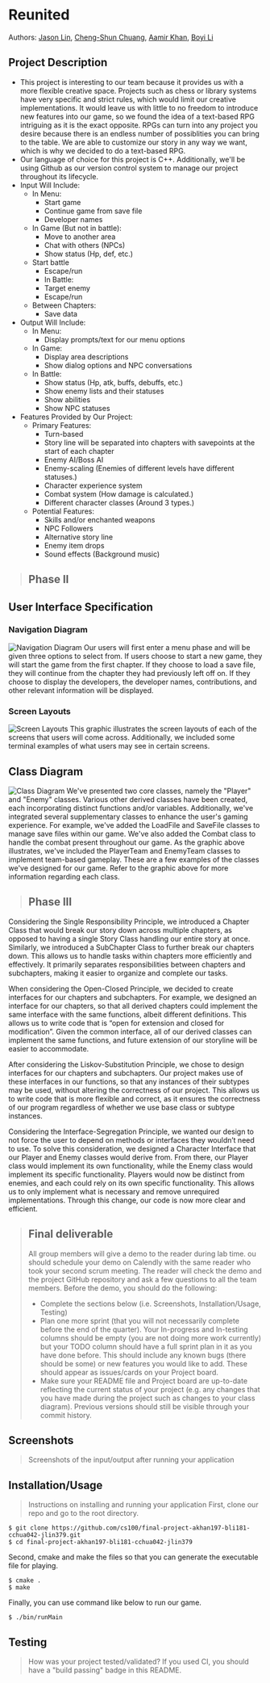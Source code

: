 # Reunited

 Authors: [Jason Lin](https://github.com/jjason1), [Cheng-Shun Chuang](https://github.com/ulrixon), [Aamir Khan](https://github.com/Akhan521), [Boyi Li](https://github.com/Bli181)

## Project Description
* This project is interesting to our team because it provides us with a more flexible creative space. Projects such as chess or library systems have very specific and strict rules, which would limit our creative implementations. It would leave us with little to no freedom to introduce new features into our game, so we found the idea of a text-based RPG intriguing as it is the exact opposite. RPGs can turn into any project you desire because there is an endless number of possiblities you can bring to the table. We are able to customize our story in any way we want, which is why we decided to do a text-based RPG.
* Our language of choice for this project is C++. Additionally, we'll be using Github as our version control system to manage our project throughout its lifecycle.
* Input Will Include:
  * In Menu:
    * Start game
    * Continue game from save file
    * Developer names
  * In Game (But not in battle):
    * Move to another area
    * Chat with others (NPCs)
    * Show status (Hp, def, etc.)
  * Start battle
    * Escape/run
    * In Battle:
    * Target enemy
    * Escape/run
  * Between Chapters:
    * Save data
* Output Will Include:
  * In Menu:
    * Display prompts/text for our menu options
  * In Game:
    * Display area descriptions
    * Show dialog options and NPC conversations
  * In Battle:
    * Show status (Hp, atk, buffs, debuffs, etc.)
    * Show enemy lists and their statuses
    * Show abilities
    * Show NPC statuses
* Features Provided by Our Project:
  * Primary Features: 
    * Turn-based
    * Story line will be separated into chapters with savepoints at the start of each chapter
    * Enemy AI/Boss AI
    * Enemy-scaling (Enemies of different levels have different statuses.)
    * Character experience system
    * Combat system (How damage is calculated.)
    * Different character classes (Around 3 types.)
  * Potential Features:
    * Skills and/or enchanted weapons
    * NPC Followers
    * Alternative story line
    * Enemy item drops
    * Sound effects (Background music)
  
 > ## Phase II

## User Interface Specification

### Navigation Diagram
![Navigation Diagram](https://github.com/cs100/final-project-akhan197-bli181-cchua042-jlin379/blob/master/Design_Doc/Reunited_%20User%20Interface%20Specification%20-%20Nav.%20Diagram.png)
Our users will first enter a menu phase and will be given three options to select from. If users choose to start a new game, they will start the game from the first chapter. If they choose to load a save file, they will continue from the chapter they had previously left off on. If they choose to display the developers, the developer names, contributions, and other relevant information will be displayed.

### Screen Layouts
![Screen Layouts](https://github.com/cs100/final-project-akhan197-bli181-cchua042-jlin379/blob/master/Design_Doc/Reunited_%20User%20Interface%20Specification%20-%20Screen%20Layouts.png)
This graphic illustrates the screen layouts of each of the screens that users will come across. Additionally, we included some terminal examples of what users may see in certain screens.

## Class Diagram
![Class Diagram](https://github.com/cs100/final-project-akhan197-bli181-cchua042-jlin379/blob/master/Design_Doc/Reunited_%20UML%20Diagrams.png)
We've presented two core classes, namely the "Player" and "Enemy" classes. Various other derived classes have been created, each incorporating distinct functions and/or variables. Additionally, we've integrated several supplementary classes to enhance the user's gaming experience. For example, we've added the LoadFile and SaveFile classes to manage save files within our game. We've also added the Combat class to handle the combat present throughout our game. As the graphic above illustrates, we've included the PlayerTeam and EnemyTeam classes to implement team-based gameplay. These are a few examples of the classes we've designed for our game. Refer to the graphic above for more information regarding each class.
 
 > ## Phase III

Considering the Single Responsibility Principle, we introduced a Chapter Class that would break our story down across multiple chapters, as opposed to having a single Story Class handling our entire story at once. Similarly, we introduced a SubChapter Class to further break our chapters down. This allows us to handle tasks within chapters more efficiently and effectively. It primarily separates responsibilities between chapters and subchapters, making it easier to organize and complete our tasks. 

When considering the Open-Closed Principle, we decided to create interfaces for our chapters and subchapters. For example, we designed an interface for our chapters, so that all derived chapters could implement the same interface with the same functions, albeit different definitions. This allows us to write code that is “open for extension and closed for modification”. Given the common interface, all of our derived classes can implement the same functions, and future extension of our storyline will be easier to accommodate.

After considering the Liskov-Substitution Principle, we chose to design interfaces for our chapters and subchapters. Our project makes use of these interfaces in our functions, so that any instances of their subtypes may be used, without altering the correctness of our project. This allows us to write code that is more flexible and correct, as it ensures the correctness of our program regardless of whether we use base class or subtype instances.

Considering the Interface-Segregation Principle, we wanted our design to not force the user to depend on methods or interfaces they wouldn’t need to use. To solve this consideration, we designed a Character Interface that our Player and Enemy classes would derive from. From there, our Player class would implement its own functionality, while the Enemy class would implement its specific functionality. Players would now be distinct from enemies, and each could rely on its own specific functionality. This allows us to only implement what is necessary and remove unrequired implementations. Through this change, our code is now more clear and efficient.
 
 > ## Final deliverable
 > All group members will give a demo to the reader during lab time. ou should schedule your demo on Calendly with the same reader who took your second scrum meeting. The reader will check the demo and the project GitHub repository and ask a few questions to all the team members. 
 > Before the demo, you should do the following:
 > * Complete the sections below (i.e. Screenshots, Installation/Usage, Testing)
 > * Plan one more sprint (that you will not necessarily complete before the end of the quarter). Your In-progress and In-testing columns should be empty (you are not doing more work currently) but your TODO column should have a full sprint plan in it as you have done before. This should include any known bugs (there should be some) or new features you would like to add. These should appear as issues/cards on your Project board.
 > * Make sure your README file and Project board are up-to-date reflecting the current status of your project (e.g. any changes that you have made during the project such as changes to your class diagram). Previous versions should still be visible through your commit history. 
 
 ## Screenshots
 > Screenshots of the input/output after running your application
 ## Installation/Usage
 > Instructions on installing and running your application
 First, clone our repo and go to the root directory.
 ```
 $ git clone https://github.com/cs100/final-project-akhan197-bli181-cchua042-jlin379.git
 $ cd final-project-akhan197-bli181-cchua042-jlin379
 ```
 Second, cmake and make the files so that you can generate the executable file for playing.
 ```
 $ cmake .
 $ make
 ```
 Finally, you can use command like below to run our game.
 ```
$ ./bin/runMain
```
 ## Testing
 > How was your project tested/validated? If you used CI, you should have a "build passing" badge in this README.
 
